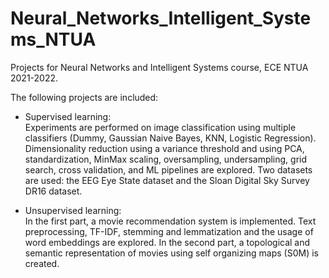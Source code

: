 # Neural_Networks_Intelligent_Systems_NTUA

Projects for Neural Networks and Intelligent Systems course, ECE NTUA 2021-2022.

The following projects are included:

* Supervised learning:  
  Experiments are performed on image classification using multiple classifiers (Dummy, Gaussian Naive Bayes, KNN, Logistic Regression). Dimensionality reduction using a variance threshold and using PCA,
  standardization, MinMax scaling, oversampling, undersampling, grid search, cross validation, and ML pipelines are explored. Two datasets are used: the EEG Eye State dataset and the Sloan Digital
  Sky Survey DR16 dataset.
  
* Unsupervised learning:  
 In the first part, a movie recommendation system is implemented. Text preprocessing, TF-IDF, stemming and lemmatization and the usage of word embeddings are explored.
 In the second part, a topological and semantic representation of movies using self organizing maps (S0M) is created.

